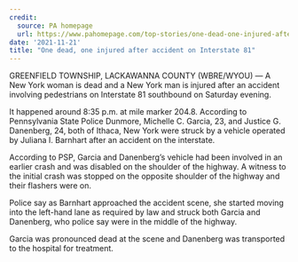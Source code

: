 ```yaml
---
credit:
  source: PA homepage
  url: https://www.pahomepage.com/top-stories/one-dead-one-injured-after-accident-on-interstate-81/
date: '2021-11-21'
title: "One dead, one injured after accident on Interstate 81"
---
```

GREENFIELD TOWNSHIP, LACKAWANNA COUNTY (WBRE/WYOU) — A New York woman is dead and a New York man is injured after an accident involving pedestrians on Interstate 81 southbound on Saturday evening.

It happened around 8:35 p.m. at mile marker 204.8. According to Pennsylvania State Police Dunmore, Michelle C. Garcia, 23, and Justice G. Danenberg, 24, both of Ithaca, New York were struck by a vehicle operated by Juliana I. Barnhart after an accident on the interstate.

According to PSP, Garcia and Danenberg’s vehicle had been involved in an earlier crash and was disabled on the shoulder of the highway. A witness to the initial crash was stopped on the opposite shoulder of the highway and their flashers were on.

Police say as Barnhart approached the accident scene, she started moving into the left-hand lane as required by law and struck both Garcia and Danenberg, who police say were in the middle of the highway.

Garcia was pronounced dead at the scene and Danenberg was transported to the hospital for treatment.

